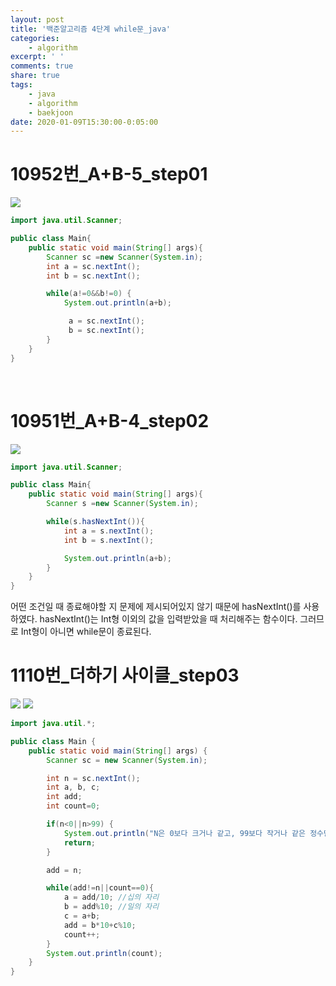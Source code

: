```yaml
---
layout: post
title: '백준알고리즘 4단계 while문_java'
categories:
    - algorithm
excerpt: ' '
comments: true
share: true
tags:
    - java
    - algorithm
    - baekjoon
date: 2020-01-09T15:30:00-0:05:00
---
```


# 10952번\_A+B-5_step01

![](https://kimmy100b.github.io/assets/images/baekjoon/stage04/step01.jpg)

```java
import java.util.Scanner;

public class Main{
    public static void main(String[] args){
        Scanner sc =new Scanner(System.in);
        int a = sc.nextInt();
		int b = sc.nextInt();

		while(a!=0&&b!=0) {
			System.out.println(a+b);

			 a = sc.nextInt();
			 b = sc.nextInt();
		}
    }
}
```

<br/>

# 10951번\_A+B-4_step02

![](https://kimmy100b.github.io/assets/images/baekjoon/stage04/step02.jpg)

```java
import java.util.Scanner;

public class Main{
    public static void main(String[] args){
        Scanner s =new Scanner(System.in);

        while(s.hasNextInt()){
            int a = s.nextInt();
            int b = s.nextInt();

            System.out.println(a+b);
        }
    }
}
```

어떤 조건일 때 종료해야할 지 문제에 제시되어있지 않기 때문에 hasNextInt()를 사용하였다. hasNextInt()는 Int형 이외의 값을 입력받았을 때 처리해주는 함수이다. 그러므로 Int형이 아니면 while문이 종료된다.
<br/>

# 1110번\_더하기 사이클\_step03

![](https://kimmy100b.github.io/assets/images/baekjoon/stage04/step03-1.jpg)
![](https://kimmy100b.github.io/assets/images/baekjoon/stage04/step03-2.jpg)

```java
import java.util.*;

public class Main {
	public static void main(String[] args) {
		Scanner sc = new Scanner(System.in);

		int n = sc.nextInt();
		int a, b, c;
		int add;
		int count=0;

		if(n<0||n>99) {
			System.out.println("N은 0보다 크거나 같고, 99보다 작거나 같은 정수만 입력해야한다.");
			return;
		}

		add = n;

		while(add!=n||count==0){
			a = add/10; //십의 자리
			b = add%10; //일의 자리
			c = a+b;
			add = b*10+c%10;
			count++;
		}
		System.out.println(count);
	}
}
```
